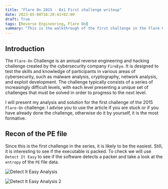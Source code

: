 ```yaml
---
title: "Flare On 2015 - 0x1 First challenge writeup"
date: 2023-05-08T16:20:41+02:00
draft: True
tags: [Reverse Engineering, Flare On]
summary: "This is the walkthrough of the first challenge in the Flare On 2015 series, how to solve the challenge using IDA Pro and Python."
---
```


## Introduction

The `Flare-On` Challenge is an annual reverse engineering and hacking challenge created by the cybersecurity company `FireEye`. It is designed to test the skills and knowledge of participants in various areas of cybersecurity, such as malware analysis, cryptography, network analysis, and exploit development. The challenge typically consists of a series of increasingly difficult levels, with each level presenting a unique set of challenges that must be solved in order to progress to the next level.

I will present my analysis and solution for the first challenge of the 2015 `Flare-On` challenge. I advise you to use the article if you are stuck or if you have already done the challenge, otherwise do it by yourself, it is the most formative. 

## Recon of the PE file

Since this is the first challenge in the series, it is likely to be the easiest. Still, it is interesting to see if the executable is packed. To check we will use `Detect It Easy` to see if the software detects a packer and take a look at the `entropy` of the `PE` file data.

![Detect It Easy Analysis](https://user-images.githubusercontent.com/48086737/236915927-94ce6530-1fe3-40fa-b64f-ba92eaeb943b.png "The `Detect It Easy` analysis do not return a packer.")

![Detect It Easy Analysis 2](https://user-images.githubusercontent.com/48086737/236916390-0e9963ae-8abb-458e-a08e-32f843b06ef7.png "The analysis show a low entropy")
